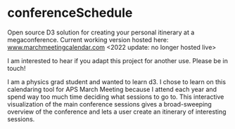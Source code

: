 conferenceSchedule
==================

Open source D3 solution for creating your personal itinerary at a megaconference. Current working version hosted here: www.marchmeetingcalendar.com <2022 update: no longer hosted live>

I am interested to hear if you adapt this project for another use. Please be in touch!

I am a physics grad student and wanted to learn d3.  I chose to learn on this calendaring tool for APS March Meeting because I attend each year and spend way too much time deciding what sessions to go to.  This interactive visualization of the main conference sessions gives a broad-sweeping overview of the conference and lets a user create an itinerary of interesting sessions.


